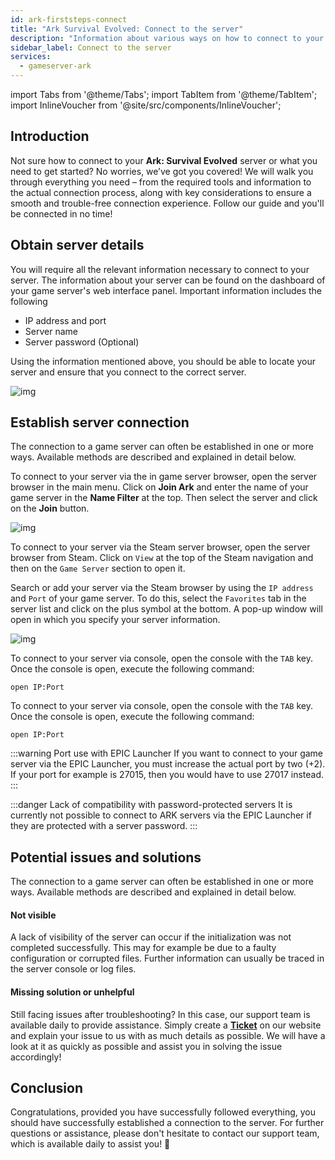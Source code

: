 ```yaml
---
id: ark-firststeps-connect
title: "Ark Survival Evolved: Connect to the server"
description: "Information about various ways on how to connect to your Ark: Survival Evolved server from ZAP-Hosting"
sidebar_label: Connect to the server
services:
  - gameserver-ark
---
```


import Tabs from '@theme/Tabs';
import TabItem from '@theme/TabItem';
import InlineVoucher from '@site/src/components/InlineVoucher';


## Introduction
Not sure how to connect to your **Ark: Survival Evolved** server or what you need to get started? No worries, we’ve got you covered! We will walk you through everything you need – from the required tools and information to the actual connection process, along with key considerations to ensure a smooth and trouble-free connection experience. Follow our guide and you'll be connected in no time!

<InlineVoucher />



## Obtain server details

You will require all the relevant information necessary to connect to your server. The information about your server can be found on the dashboard of your game server's web interface panel. Important information includes the following

- IP address and port
- Server name
- Server password (Optional)

Using the information mentioned above, you should be able to locate your server and ensure that you connect to the correct server.

![img](https://screensaver01.zap-hosting.com/index.php/s/pEzDQbtLdybbbBP/preview)

## Establish server connection

The connection to a game server can often be established in one or more ways. Available methods are described and explained in detail below.

<Tabs>
    <TabItem value="connect_solution_server_browser_ingame" label="Server Browser (In game)" default>

To connect to your server via the in game server browser, open the server browser in the main menu. Click on **Join Ark** and enter the name of your game server in the **Name Filter** at the top. Then select the server and click on the **Join** button. 

![img](https://screensaver01.zap-hosting.com/index.php/s/HyDC2cQJ6ejFEcA/download)



</TabItem>

<TabItem value="connect_solution_server_browser_steam" label="Server Browser (Steam)">



To connect to your server via the Steam server browser, open the server browser from Steam. Click on `View` at the top of the Steam navigation and then on the `Game Server` section to open it. 

Search or add your server via the Steam browser by using the `IP address` and `Port` of your game server. To do this, select the `Favorites` tab in the server list and click on the plus symbol at the bottom. A pop-up window will open in which you specify your server information. 

![img](https://screensaver01.zap-hosting.com/index.php/s/MMsokw2ZyCreeCN/download)

</TabItem>

<TabItem value="connect_solution_console" label="Console">

To connect to your server via console, open the console with the `TAB` key. Once the console is open, execute the following command: 

```
open IP:Port
```

</TabItem>

<TabItem value="connect_solution_epic" label="Console (Epic Games)">

To connect to your server via console, open the console with the `TAB` key. Once the console is open, execute the following command: 

```
open IP:Port
```

:::warning Port use with EPIC Launcher 
If you want to connect to your game server via the EPIC Launcher, you must increase the actual port by two (+2). If your port for example is 27015, then you would have to use 27017 instead. 
:::

:::danger Lack of compatibility with password-protected servers 
It is currently not possible to connect to ARK servers via the EPIC Launcher if they are protected with a server password. 
:::
</TabItem>
</Tabs>



## Potential issues and solutions

The connection to a game server can often be established in one or more ways. Available methods are described and explained in detail below.

#### Not visible

A lack of visibility of the server can occur if the initialization was not completed successfully. This may for example be due to a faulty configuration or corrupted files. Further information can usually be traced in the server console or log files.



#### Missing solution or unhelpful

Still facing issues after troubleshooting? In this case, our support team is available daily to provide assistance. Simply create a **[Ticket](https://zap-hosting.com/en/customer/support/)** on our website and explain your issue to us with as much details as possible. We will have a look at it as quickly as possible and assist you in solving the issue accordingly!



## Conclusion

Congratulations, provided you have successfully followed everything, you should have successfully established a connection to the server. For further questions or assistance, please don't hesitate to contact our support team, which is available daily to assist you! 🙂




<InlineVoucher />
